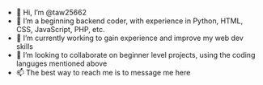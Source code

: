 - 👋 Hi, I’m @taw25662
- 👀 I’m a beginning backend coder, with experience in Python, HTML, CSS, JavaScript, PHP, etc. 
- 🌱 I’m currently working to gain experience and improve my web dev skills
- 💞️ I’m looking to collaborate on beginner level projects, using the coding languges mentioned above
- 📫 The best way to reach me is to message me here

<!---
taw25662/taw25662 is a ✨ special ✨ repository because its `README.md` (this file) appears on your GitHub profile.
You can click the Preview link to take a look at your changes.
--->
